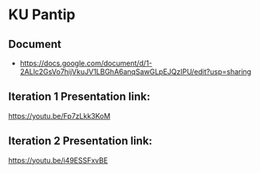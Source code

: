 # KU Pantip

## Document
- https://docs.google.com/document/d/1-2ALlc2GsVo7hijVkuJV1LBGhA6anqSawGLpEJQzIPU/edit?usp=sharing

## Iteration 1 Presentation link:

https://youtu.be/Fp7zLkk3KoM

## Iteration 2 Presentation link:

https://youtu.be/i49ESSFxvBE

